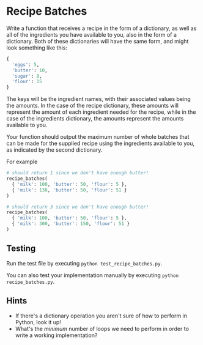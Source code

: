 # Recipe Batches

Write a function that receives a recipe in the form of a dictionary, as well as all of the ingredients you have available to you, also in the form of a dictionary. Both of these dictionaries will have the same form, and might look something like this:

```python
{
  'eggs': 5,
  'butter': 10,
  'sugar': 8,
  'flour': 15
}
```

The keys will be the ingredient names, with their associated values being the amounts. In the case of the recipe dictionary, these amounts will represent the amount of each ingredient needed for the recipe, while in the case of the ingredients dictionary, the amounts represent the amounts available to you. 

Your function should output the maximum number of whole batches that can be made for the supplied recipe using the ingredients available to you, as indicated by the second dictionary. 

For example

```python
# should return 1 since we don't have enough butter!
recipe_batches(
  { 'milk': 100, 'butter': 50, 'flour': 5 },
  { 'milk': 138, 'butter': 50, 'flour': 51 }
)
```

```python
# should return 3 since we don't have enough butter!
recipe_batches(
  { 'milk': 100, 'butter': 50, 'flour': 5 },
  { 'milk': 300, 'butter': 150, 'flour': 51 }
)
```

## Testing 

Run the test file by executing `python test_recipe_batches.py`.

You can also test your implementation manually by executing `python recipe_batches.py`.

## Hints

 * If there's a dictionary operation you aren't sure of how to perform in Python, look it up!
 * What's the _minimum_ number of loops we need to perform in order to write a working implementation?